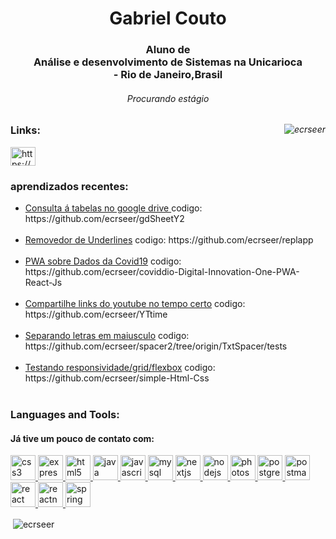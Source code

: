 <h1 align="center">Gabriel Couto</h1>
<h3 align="center">Aluno de <br/>Análise e desenvolvimento de Sistemas na Unicarioca<br/> - Rio de Janeiro,Brasil</h3>
<h6 align="center"> Procurando estágio <h6/>
  <p><img align="right" src="https://github-readme-stats.vercel.app/api/top-langs?username=ecrseer&show_icons=true&locale=en&layout=compact" alt="ecrseer" /></p>
<h3 align="left">Links:</h3>
<p align="left">
<a href="https://linkedin.com/in/https://www.linkedin.com/in/gabriel-justino-147246169/" target="blank"><img align="center" src="https://cdn.jsdelivr.net/npm/simple-icons@3.0.1/icons/linkedin.svg" alt="https://www.linkedin.com/in/gabriel-justino-147246169/" height="30" width="40" /></a>
</p>
<h3 align="left">aprendizados recentes:</h3>
<p align="left"><ul>
  <li><a href="https://gd-sheet-y2.vercel.app/" />Consulta á tabelas no google drive </a> codigo: https://github.com/ecrseer/gdSheetY2 </li><br/>
<li><a href="https://ecrseer.github.io/replapp/" />Removedor de Underlines</a> codigo: https://github.com/ecrseer/replapp </li><br/>
<li><a href="https://covid-info-br.netlify.app" />PWA sobre Dados da Covid19</a> codigo: https://github.com/ecrseer/coviddio-Digital-Innovation-One-PWA-React-Js</li><br/>
<li><a href="https://yt-clockshare.netlify.app/" />Compartilhe links do youtube no tempo certo</a> codigo: https://github.com/ecrseer/YTtime</li><br/>
<li><a href="https://ecrseer.github.io/spacer2" />Separando letras em maiusculo</a> codigo: https://github.com/ecrseer/spacer2/tree/origin/TxtSpacer/tests</li><br/>
<li><a href="https://ecrseer.github.io/simple-Html-Css/" />Testando responsividade/grid/flexbox</a> codigo: https://github.com/ecrseer/simple-Html-Css</li><br/>
</ul>
</p>
<h3 align="left">Languages and Tools:</h3>
<h4> Já tive um pouco de contato com: </h4>
<p align="left"> <a href="https://www.w3schools.com/css/" target="_blank"> <img src="https://devicons.github.io/devicon/devicon.git/icons/css3/css3-original-wordmark.svg" alt="css3" width="40" height="40"/> </a> <a href="https://expressjs.com" target="_blank"> <img src="https://devicons.github.io/devicon/devicon.git/icons/express/express-original-wordmark.svg" alt="express" width="40" height="40"/> </a> <a href="https://www.w3.org/html/" target="_blank"> <img src="https://devicons.github.io/devicon/devicon.git/icons/html5/html5-original-wordmark.svg" alt="html5" width="40" height="40"/> </a> <a href="https://www.java.com" target="_blank"> <img src="https://devicons.github.io/devicon/devicon.git/icons/java/java-original-wordmark.svg" alt="java" width="40" height="40"/> </a> <a href="https://developer.mozilla.org/en-US/docs/Web/JavaScript" target="_blank"> <img src="https://devicons.github.io/devicon/devicon.git/icons/javascript/javascript-original.svg" alt="javascript" width="40" height="40"/> </a> <a href="https://www.mysql.com/" target="_blank"> <img src="https://devicons.github.io/devicon/devicon.git/icons/mysql/mysql-original-wordmark.svg" alt="mysql" width="40" height="40"/> </a> <a href="https://nextjs.org/" target="_blank"> <img src="https://cdn.worldvectorlogo.com/logos/nextjs-3.svg" alt="nextjs" width="40" height="40"/> </a> <a href="https://nodejs.org" target="_blank"> <img src="https://devicons.github.io/devicon/devicon.git/icons/nodejs/nodejs-original-wordmark.svg" alt="nodejs" width="40" height="40"/> </a> <a href="https://www.photoshop.com/en" target="_blank"> <img src="https://devicons.github.io/devicon/devicon.git/icons/photoshop/photoshop-plain.svg" alt="photoshop" width="40" height="40"/> </a> <a href="https://www.postgresql.org" target="_blank"> <img src="https://devicons.github.io/devicon/devicon.git/icons/postgresql/postgresql-original-wordmark.svg" alt="postgresql" width="40" height="40"/> </a> <a href="https://postman.com" target="_blank"> <img src="https://www.vectorlogo.zone/logos/getpostman/getpostman-icon.svg" alt="postman" width="40" height="40"/> </a> <a href="https://reactjs.org/" target="_blank"> <img src="https://devicons.github.io/devicon/devicon.git/icons/react/react-original-wordmark.svg" alt="react" width="40" height="40"/> </a> <a href="https://reactnative.dev/" target="_blank"> <img src="https://reactnative.dev/img/header_logo.svg" alt="reactnative" width="40" height="40"/> </a> <a href="https://spring.io/" target="_blank"> <img src="https://www.vectorlogo.zone/logos/springio/springio-icon.svg" alt="spring" width="40" height="40"/> </a> </p>



<p>&nbsp;<img align="center" src="https://github-readme-stats.vercel.app/api?username=ecrseer&show_icons=true&locale=en" alt="ecrseer" /></p>
